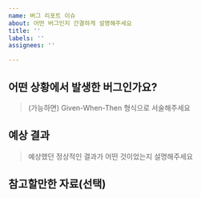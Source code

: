 ```yaml
---
name: 버그 리포트 이슈
about: 어떤 버그인지 간결하게 설명해주세요
title: ''
labels: ''
assignees: ''

---
```


## 어떤 상황에서 발생한 버그인가요?

> (가능하면) Given-When-Then 형식으로 서술해주세요

## 예상 결과

> 예상했던 정상적인 결과가 어떤 것이었는지 설명해주세요

## 참고할만한 자료(선택)
